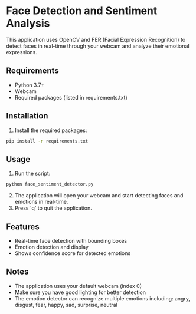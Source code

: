 # Face Detection and Sentiment Analysis

This application uses OpenCV and FER (Facial Expression Recognition) to detect faces in real-time through your webcam and analyze their emotional expressions.

## Requirements

- Python 3.7+
- Webcam
- Required packages (listed in requirements.txt)

## Installation

1. Install the required packages:
```bash
pip install -r requirements.txt
```

## Usage

1. Run the script:
```bash
python face_sentiment_detector.py
```

2. The application will open your webcam and start detecting faces and emotions in real-time.
3. Press 'q' to quit the application.

## Features

- Real-time face detection with bounding boxes
- Emotion detection and display
- Shows confidence score for detected emotions

## Notes

- The application uses your default webcam (index 0)
- Make sure you have good lighting for better detection
- The emotion detector can recognize multiple emotions including: angry, disgust, fear, happy, sad, surprise, neutral 